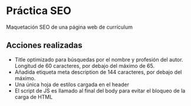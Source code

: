 # Práctica SEO

Maquetación SEO de una página web de currículum

## Acciones realizadas

- Title optimizado para búsquedas por el nombre y profesión del autor. Longitud de 60 caracteres, por debajo del máximo de 65.
- Añadida etiqueta meta description de 144 caracteres, por debajo del máximo.
- Una única hoja de estilos cargada en el header
- El script de JS es llamado al final del body para evitar el bloqueo de la carga de HTML